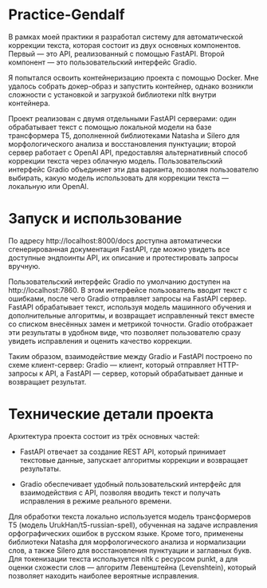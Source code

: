 # Practice-Gendalf

В рамках моей практики я разработал систему для автоматической коррекции текста, которая состоит из двух основных компонентов. Первый — это API, реализованный с помощью FastAPI. Второй компонент — это пользовательский интерфейс Gradio.

Я попытался освоить контейнеризацию проекта с помощью Docker. Мне удалось собрать докер-образ и запустить контейнер, однако возникли сложности с установкой и загрузкой библиотеки nltk внутри контейнера. 

Проект реализован с двумя отдельными FastAPI серверами: один обрабатывает текст с помощью локальной модели на базе трансформера T5, дополненной библиотеками Natasha и Silero для морфологического анализа и восстановления пунктуации; второй сервер работает с OpenAI API, предоставляя альтернативный способ коррекции текста через облачную модель. Пользовательский интерфейс Gradio объединяет эти два варианта, позволяя пользователю выбирать, какую модель использовать для коррекции текста — локальную или OpenAI.

# Запуск и использование
По адресу http://localhost:8000/docs доступна автоматически сгенерированная документация FastAPI, где можно увидеть все доступные эндпоинты API, их описание и протестировать запросы вручную.

Пользовательский интерфейс Gradio по умолчанию доступен на http://localhost:7860. В этом интерфейсе пользователь вводит текст с ошибками, после чего Gradio отправляет запросы на FastAPI сервер. FastAPI обрабатывает текст, используя модель машинного обучения и дополнительные алгоритмы, и возвращает исправленный текст вместе со списком внесённых замен и метрикой точности. Gradio отображает эти результаты в удобном виде, что позволяет пользователю сразу увидеть исправления и оценить качество коррекции.

Таким образом, взаимодействие между Gradio и FastAPI построено по схеме клиент-сервер: Gradio — клиент, который отправляет HTTP-запросы к API, а FastAPI — сервер, который обрабатывает данные и возвращает результат.

# Технические детали проекта
Архитектура проекта состоит из трёх основных частей:

- FastAPI отвечает за создание REST API, который принимает текстовые данные, запускает алгоритмы коррекции и возвращает результаты.

 - Gradio обеспечивает удобный пользовательский интерфейс для взаимодействия с API, позволяя вводить текст и получать исправления в режиме реального времени.

Для обработки текста локально используется модель трансформеров T5 (модель UrukHan/t5-russian-spell), обученная на задаче исправления орфографических ошибок в русском языке. Кроме того, применены библиотеки Natasha для морфологического анализа и нормализации слов, а также Silero для восстановления пунктуации и заглавных букв. Для токенизации текста используется nltk с ресурсом punkt, а для оценки схожести слов — алгоритм Левенштейна (Levenshtein), который позволяет находить наиболее вероятные исправления.
